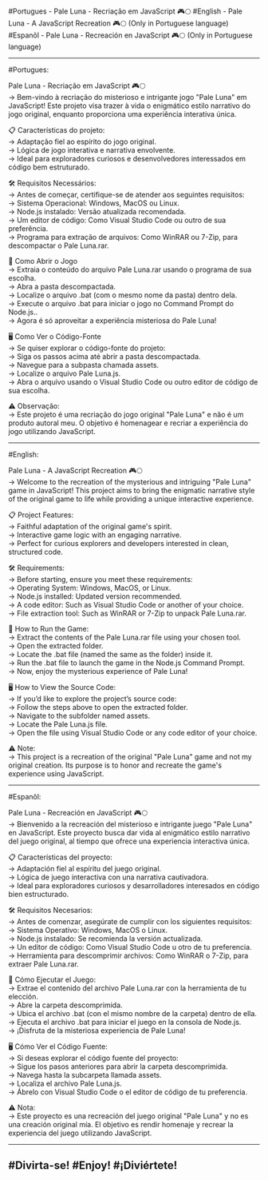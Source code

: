 #Portugues - Pale Luna - Recriação em JavaScript 🎮🌕
#English - Pale Luna - A JavaScript Recreation 🎮🌕 (Only in Portuguese language)  
#Espanõl - Pale Luna - Recreación en JavaScript 🎮🌕 (Only in Portuguese language)

------------------------------------------------------------------------------------------------------

#Portugues:

Pale Luna - Recriação em JavaScript 🎮🌕                                                             
-> Bem-vindo à recriação do misterioso e intrigante jogo "Pale Luna" em JavaScript! Este projeto visa trazer à vida o enigmático estilo narrativo do jogo original, enquanto proporciona uma experiência interativa única.

📋 Características do projeto:                                                                        
-> Adaptação fiel ao espírito do jogo original.                                                       
-> Lógica de jogo interativa e narrativa envolvente.                                                  
-> Ideal para exploradores curiosos e desenvolvedores interessados em código bem estruturado.         

🛠️ Requisitos Necessários:                                                                             
-> Antes de começar, certifique-se de atender aos seguintes requisitos:                               
-> Sistema Operacional: Windows, MacOS ou Linux.                                                      
-> Node.js instalado: Versão atualizada recomendada.                                                  
-> Um editor de código: Como Visual Studio Code ou outro de sua preferência.                          
-> Programa para extração de arquivos: Como WinRAR ou 7-Zip, para descompactar o Pale Luna.rar.       

🚀 Como Abrir o Jogo                                                                                  
-> Extraia o conteúdo do arquivo Pale Luna.rar usando o programa de sua escolha.                      
-> Abra a pasta descompactada.                                                                        
-> Localize o arquivo .bat (com o mesmo nome da pasta) dentro dela.                                   
-> Execute o arquivo .bat para iniciar o jogo no Command Prompt do Node.js..                          
-> Agora é só aproveitar a experiência misteriosa do Pale Luna!                                       

🖥️ Como Ver o Código-Fonte                                                                             
-> Se quiser explorar o código-fonte do projeto:                                                      
-> Siga os passos acima até abrir a pasta descompactada.                                              
-> Navegue para a subpasta chamada assets.                                                            
-> Localize o arquivo Pale Luna.js.                                                                   
-> Abra o arquivo usando o Visual Studio Code ou outro editor de código de sua escolha. 

⚠️ Observação:                                                                                        
-> Este projeto é uma recriação do jogo original "Pale Luna" e não é um produto autoral meu. O  objetivo é homenagear e recriar a experiência do jogo utilizando JavaScript.

------------------------------------------------------------------------------------------------------
#English:

Pale Luna - A JavaScript Recreation 🎮🌕                                                              
-> Welcome to the recreation of the mysterious and intriguing "Pale Luna" game in JavaScript! This project aims to bring the enigmatic narrative style of the original game to life while providing a unique interactive experience.

📋 Project Features:                                                                                  
-> Faithful adaptation of the original game's spirit.                                                 
-> Interactive game logic with an engaging narrative.                                                 
-> Perfect for curious explorers and developers interested in clean, structured code.                 

🛠️ Requirements:                                                                                       
-> Before starting, ensure you meet these requirements:                                               
-> Operating System: Windows, MacOS, or Linux.                                                        
-> Node.js installed: Updated version recommended.                                                    
-> A code editor: Such as Visual Studio Code or another of your choice.                               
-> File extraction tool: Such as WinRAR or 7-Zip to unpack Pale Luna.rar.                             

🚀 How to Run the Game:                                                                               
-> Extract the contents of the Pale Luna.rar file using your chosen tool.                             
-> Open the extracted folder.                                                                         
-> Locate the .bat file (named the same as the folder) inside it.                                     
-> Run the .bat file to launch the game in the Node.js Command Prompt.                                
-> Now, enjoy the mysterious experience of Pale Luna!                                                 

🖥️ How to View the Source Code:                                                                        
-> If you’d like to explore the project’s source code:                                                
-> Follow the steps above to open the extracted folder.                                               
-> Navigate to the subfolder named assets.                                                            
-> Locate the Pale Luna.js file.                                                                      
-> Open the file using Visual Studio Code or any code editor of your choice.                          

⚠️ Note:                                                                                              
-> This project is a recreation of the original "Pale Luna" game and not my original creation. Its purpose is to honor and recreate the game's experience using JavaScript.

------------------------------------------------------------------------------------------------------
#Espanõl:

Pale Luna - Recreación en JavaScript 🎮🌕                                                             
-> Bienvenido a la recreación del misterioso e intrigante juego "Pale Luna" en JavaScript. Este proyecto busca dar vida al enigmático estilo narrativo del juego original, al tiempo que ofrece una experiencia interactiva única.

📋 Características del proyecto:                                                                      
-> Adaptación fiel al espíritu del juego original.                                                    
-> Lógica de juego interactiva con una narrativa cautivadora.                                         
-> Ideal para exploradores curiosos y desarrolladores interesados en código bien estructurado.        

🛠️ Requisitos Necesarios:                                                                              
-> Antes de comenzar, asegúrate de cumplir con los siguientes requisitos:                             
-> Sistema Operativo: Windows, MacOS o Linux.                                                         
-> Node.js instalado: Se recomienda la versión actualizada.                                           
-> Un editor de código: Como Visual Studio Code u otro de tu preferencia.                             
-> Herramienta para descomprimir archivos: Como WinRAR o 7-Zip, para extraer Pale Luna.rar.           

🚀 Cómo Ejecutar el Juego:                                                                            
-> Extrae el contenido del archivo Pale Luna.rar con la herramienta de tu elección.                   
-> Abre la carpeta descomprimida.                                                                     
-> Ubica el archivo .bat (con el mismo nombre de la carpeta) dentro de ella.                          
-> Ejecuta el archivo .bat para iniciar el juego en la consola de Node.js.                            
-> ¡Disfruta de la misteriosa experiencia de Pale Luna!                                               

🖥️ Cómo Ver el Código Fuente:                                                                          
-> Si deseas explorar el código fuente del proyecto:                                                  
-> Sigue los pasos anteriores para abrir la carpeta descomprimida.                                    
-> Navega hasta la subcarpeta llamada assets.                                                         
-> Localiza el archivo Pale Luna.js.                                                                  
-> Ábrelo con Visual Studio Code o el editor de código de tu preferencia.                             

⚠️ Nota:                                                                                              
-> Este proyecto es una recreación del juego original "Pale Luna" y no es una creación original mía. El objetivo es rendir homenaje y recrear la experiencia del juego utilizando JavaScript.

------------------------------------------------------------------------------------------------------
#Divirta-se!
#Enjoy!
#¡Diviértete!
------------------------------------------------------------------------------------------------------
